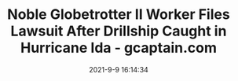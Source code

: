 ---
"title": "Noble Globetrotter II Worker Files Lawsuit After Drillship Caught in Hurricane Ida - gcaptain.com"
"date": "2021-9-9 16:14:34"
"feed_name": "GOOGLENEWSDRILLING"
"feed_website": "https://news.google.com/search?q=drilling%2Bincident&hl=en-US&gl=US&ceid=US:en"
"feed_rss": "https://news.google.com/rss/search?q=drilling%2Bincident&hl=en-US&gl=US&ceid=US:en"
"link": "https://gcaptain.com/noble-globetrotter-ii-worker-files-lawsuit-after-drillship-caught-hurricane-ida/"
"file": "_posts/2021-1-1-085f2cb083a6e8fffb5ed211f2554a80b61d1c7e.md"
"accident": "1"
"drilling": "0"
"dead": "0"
"injured": "0"
---